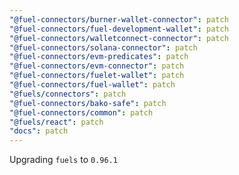 ```yaml
---
"@fuel-connectors/burner-wallet-connector": patch
"@fuel-connectors/fuel-development-wallet": patch
"@fuel-connectors/walletconnect-connector": patch
"@fuel-connectors/solana-connector": patch
"@fuel-connectors/evm-predicates": patch
"@fuel-connectors/evm-connector": patch
"@fuel-connectors/fuelet-wallet": patch
"@fuel-connectors/fuel-wallet": patch
"@fuels/connectors": patch
"@fuel-connectors/bako-safe": patch
"@fuel-connectors/common": patch
"@fuels/react": patch
"docs": patch
---
```


Upgrading `fuels` to `0.96.1`
